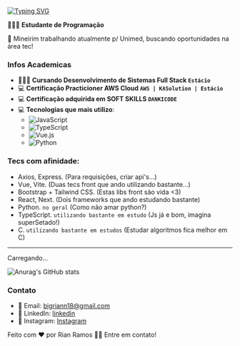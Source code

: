 [![Typing SVG](https://readme-typing-svg.demolab.com?font=Fira+Code&weight=900&size=23&pause=1000&color=5D02F7&random=false&width=435&lines=Hello!+I+Am+Rian+Ramos)](https://git.io/typing-svg)

👨🏻‍💻 **Estudante de Programação**

🏢 Mineirim trabalhando atualmente p/ Unimed, buscando oportunidades na área tec!

### Infos Academicas
- 👨🏻‍🎓 **Cursando Desenvolvimento de Sistemas Full Stack `Estácio`**
- 💻 **Certificação Practicioner AWS Cloud `AWS | KASolution | Estácio`**
- 💻 **Certificação adquirida em SOFT SKILLS `DANKICODE`**
- 💻 **Tecnologias que mais utilizo**: 
   - ![JavaScript](https://img.shields.io/badge/-JavaScript-yellow)
   - ![TypeScript](https://img.shields.io/badge/TypeScript-007ACC?style=flat&logo=typescript&logoColor=white)
   - ![Vue.js](https://img.shields.io/badge/-Vue.js-green)
   - ![Python](https://img.shields.io/badge/-Python-blue)

### Tecs com afinidade:
- Axios, Express. (Para requisições, criar api's...)
- Vue, Vite. (Duas tecs front que ando utilizando bastante...)
- Bootstrap + Tailwind CSS. (Estas libs front são vida <3)
- React, Next. (Dois frameworks que ando estudando bastante)
- Python. `no geral` (Como não amar python?)
- TypeScript. `utilizando bastante em estudo` (Js já e bom, imagina superSetado!)
- C. `utilizando bastante em estudos` (Estudar algoritmos fica melhor em C)

<hr>

<div id="linguagens-utilizadas">
  Carregando...
</div>

<script>
  // Função para fazer uma requisição GET para a API do GitHub
  async function getLinguagensUtilizadas() {
    try {
      const response = await fetch("https://api.github.com/users/rianjsp/repos");
      const repositorios = await response.json();

      // Calcular as linguagens mais utilizadas
      const linguagens = {};
      repositorios.forEach(repo => {
        const { language } = repo;
        if (language) {
          linguagens[language] = (linguagens[language] || 0) + 1;
        }
      });

      // Ordenar as linguagens por quantidade de uso
      const linguagensOrdenadas = Object.entries(linguagens).sort((a, b) => b[1] - a[1]);

      // Construir HTML para exibir as linguagens
      const html = linguagensOrdenadas.map(([linguagem, quantidade]) => {
        return `<div>${linguagem}: ${quantidade}</div>`;
      }).join('');

      // Exibir as linguagens no elemento HTML
      document.getElementById("linguagens-utilizadas").innerHTML = html;
    } catch (error) {
      console.error('Erro ao obter linguagens utilizadas:', error);
      document.getElementById("linguagens-utilizadas").innerHTML = "Erro ao carregar as linguagens utilizadas.";
    }
  }

  // Chamar a função para obter e exibir as linguagens utilizadas
  getLinguagensUtilizadas();
</script>

![Anurag's GitHub stats](https://github-readme-stats.vercel.app/api?username=rianjsp&hide=contribs,prs)

### Contato
- 📧 Email: bigriann18@gmail.com
- 🔗 LinkedIn: [linkedin](https://www.linkedin.com/in/rian-joseph-946506239)
- 📸 Instagram: [Instagram](https://instagram.com/rian_jsp)

Feito com ❤️ por Rian Ramos 👋🏽 Entre em contato!
